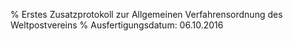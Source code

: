 % Erstes Zusatzprotokoll zur Allgemeinen Verfahrensordnung des Weltpostvereins
% Ausfertigungsdatum: 06.10.2016
 
